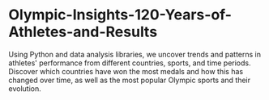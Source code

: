 # Olympic-Insights-120-Years-of-Athletes-and-Results
 Using Python and data analysis libraries, we uncover trends and patterns in athletes' performance from different countries, sports, and time periods. Discover which countries have won the most medals and how this has changed over time, as well as the most popular Olympic sports and their evolution.
